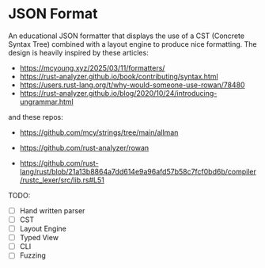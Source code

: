 # JSON Format

An educational JSON formatter that displays the use of a CST (Concrete Syntax Tree)
combined with a layout engine to produce nice formatting. The design is heavily
inspired by these articles:

- https://mcyoung.xyz/2025/03/11/formatters/
- https://rust-analyzer.github.io/book/contributing/syntax.html
- https://users.rust-lang.org/t/why-would-someone-use-rowan/78480
- https://rust-analyzer.github.io/blog/2020/10/24/introducing-ungrammar.html

and these repos:

- https://github.com/mcy/strings/tree/main/allman
- https://github.com/rust-analyzer/rowan

- https://github.com/rust-lang/rust/blob/21a13b8864a7dd614e9a96afd57b58c7fcf0bd6b/compiler/rustc_lexer/src/lib.rs#L51

TODO:

- [ ] Hand written parser
- [ ] CST
- [ ] Layout Engine
- [ ] Typed View
- [ ] CLI
- [ ] Fuzzing